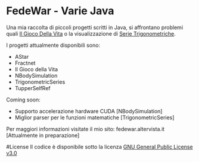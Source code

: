 # FedeWar - Varie Java

Una mia raccolta di piccoli progetti scritti in Java, si affrontano problemi quali [Il Gioco Della Vita](https://it.wikipedia.org/wiki/Gioco_della_vita) o la visualizzazione di [Serie Trigonometriche](https://it.wikipedia.org/wiki/Serie_di_Fourier).

I progetti attualmente disponibili sono:
* AStar
* Fractnet
* Il Gioco della Vita
* NBodySimulation
* TrigonometricSeries
* TupperSelfRef

Coming soon:
* Supporto accelerazione hardware CUDA [NBodySimulation]
* Miglior parser per le funzioni matematiche [TrigonometricSeries]

Per maggiori informazioni visitate il mio sito: fedewar.altervista.it [Attualmente in preparazione]

#License
Il codice è disponibile sotto la licenza [GNU General Public License v3.0](http://www.gnu.org/licenses/gpl-howto.html)
